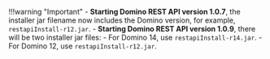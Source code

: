 <!-- prettier-ignore -->
!!!warning "Important"
    - **Starting Domino REST API version 1.0.7**, the installer jar filename now includes the Domino version, for example, `restapiInstall-r12.jar`.
    - **Starting Domino REST API version 1.0.9**, there will be two installer jar files:
        - For Domino 14, use `restapiInstall-r14.jar`.
        - For Domino 12, use `restapiInstall-r12.jar`.